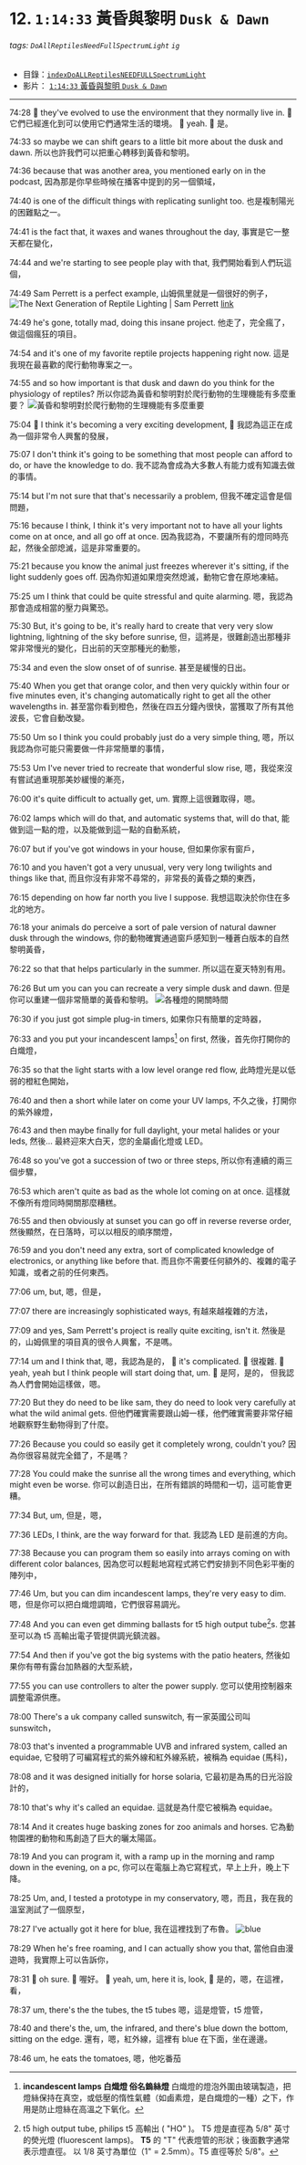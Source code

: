 # 12. `1:14:33` 黃昏與黎明 `Dusk & Dawn`

###### tags: `DoAllReptilesNeedFullSpectrumLight` `ig`

- 目錄：[`indexDoALLReptilesNEEDFULLSpectrumLight`](https://hackmd.io/@ZO2MyW0NRDSyMlEjLJzEcA/indexDoALLReptilesNEEDFULLSpectrumLight)
- 影片： [`1:14:33` 黃昏與黎明 `Dusk & Dawn`](https://youtu.be/EhbDx11OMfM?t=4473)

---

74:28
:older_woman: they've evolved to use the environment that they normally live in.
:older_woman: 它們已經進化到可以使用它們通常生活的環境。
:bearded_person: yeah.
:bearded_person: 是。

74:33
so maybe we can shift gears to a little bit more
about the dusk and dawn.
所以也許我們可以把重心轉移到黃昏和黎明。

74:36
because that was another area, you mentioned early on in the podcast,
因為那是你早些時候在播客中提到的另一個領域，

74:40
is one of the difficult things with replicating sunlight too.
也是複制陽光的困難點之一。

74:41
is the fact that, it waxes and wanes throughout the day,
事實是它一整天都在變化，

74:44
and we're starting to see people play with that,
我們開始看到人們玩這個，

74:49
Sam Perrett is a perfect example,
山姆佩里就是一個很好的例子，
![The Next Generation of Reptile Lighting | Sam Perrett](https://i.imgur.com/YoUerM2.png) [link](https://www.youtube.com/watch?v=_t75ukrknzw)

74:49
he's gone, totally mad, doing this insane project.
他走了，完全瘋了，做這個瘋狂的項目。

74:54
and it's one of my favorite reptile projects happening right now.
這是我現在最喜歡的爬行動物專案之一。

74:55
and so how important is that dusk and dawn do you think for the physiology of reptiles?
所以你認為黃昏和黎明對於爬行動物的生理機能有多麼重要？
![黃昏和黎明對於爬行動物的生理機能有多麼重要](https://i.imgur.com/Zi0zrYg.png)

75:04
:older_woman: I think it's becoming a very exciting development,
:older_woman: 我認為這正在成為一個非常令人興奮的發展，

75:07
I don't think it's going to be something that most people can afford to do, or have the knowledge to do.
我不認為會成為大多數人有能力或有知識去做的事情。

75:14
but I'm not sure that that's necessarily a problem,
但我不確定這會是個問題，

75:16
because I think, I think it's very important not to have all your lights come on at once, and all go off at once.
因為我認為，不要讓所有的燈同時亮起，然後全部熄滅，這是非常重要的。

75:21
because you know the animal just freezes wherever it's sitting, if the light suddenly goes off.
因為你知道如果燈突然熄滅，動物它會在原地凍結。

75:25
um I think that could be quite stressful and quite alarming.
嗯，我認為那會造成相當的壓力與驚恐。

75:30
But, it's going to be, it's really hard to create that very very slow lightning, lightning of the sky before sunrise,
但，這將是，很難創造出那種非常非常慢光的變化，日出前的天空那種光的動態，

75:34
and even the slow onset of of sunrise.
甚至是緩慢的日出。

75:40
When you get that orange color, and then very quickly within four or five minutes even, it's changing automatically right to get all the other wavelengths in.
甚至當你看到橙色，然後在四五分鐘內很快，當獲取了所有其他波長，它會自動改變。

75:50
Um so I think you could probably just do a very simple thing,
嗯，所以我認為你可能只需要做一件非常簡單的事情，

75:53
Um I've never tried to recreate that wonderful slow rise,
嗯，我從來沒有嘗試過重現那美妙緩慢的漸亮，

76:00
it's quite difficult to actually get, um.
實際上這很難取得，嗯。

76:02
lamps which will do that, and automatic systems that, will do that,
能做到這一點的燈，以及能做到這一點的自動系統，

76:07
but if you've got windows in your house,
但如果你家有窗戶，

76:10
and you haven't got a very unusual, very very long twilights and things like that,
而且你沒有非常不尋常的，非常長的黃昏之類的東西，

76:15
depending on how far north you live I suppose.
我想這取決於你住在多北的地方。

76:18
your animals do perceive a sort of pale version of natural dawner dusk through the windows,
你的動物確實通過窗戶感知到一種蒼白版本的自然黎明黃昏，

76:22
so that that helps particularly in the summer.
所以這在夏天特別有用。

76:26
But um you can you can recreate a very simple dusk and dawn.
但是你可以重建一個非常簡單的黃昏和黎明。
![各種燈的開關時間](https://i.imgur.com/Xg6rdCh.png)

76:30
if you just got simple plug-in timers,
如果你只有簡單的定時器，

76:33
and you put your incandescent lamps[^incandescent_lamps] on first,
然後，首先你打開你的白熾燈，

[^incandescent_lamps]:
    **incandescent lamps 白熾燈 俗名鎢絲燈**
    白熾燈的燈泡外圍由玻璃製造，把燈絲保持在真空，或低壓的惰性氣體（如鹵素燈，是白熾燈的一種）之下，作用是防止燈絲在高溫之下氧化。

76:35
so that the light starts with a low level orange red flow,
此時燈光是以低弱的橙紅色開始，

76:40
and then a short while later on come your UV lamps,
不久之後，打開你的紫外線燈，

76:43
and then maybe finally for full daylight, your metal halides or your leds,
然後... 最終迎來大白天，您的金屬鹵化燈或 LED。

76:48
so you've got a succession of two or three steps,
所以你有連續的兩三個步驟，

76:53
which aren't quite as bad as the whole lot coming on at once.
這樣就不像所有燈同時開關那麼糟糕。

76:55
and then obviously at sunset you can go off in reverse reverse order,
然後顯然，在日落時，可以以相反的順序關燈，

76:59
and you don't need any extra, sort of complicated knowledge of electronics, or anything like before that.
而且你不需要任何額外的、複雜的電子知識，或者之前的任何東西。

77:06
um, but,
嗯，但是，

77:07
there are increasingly sophisticated ways,
有越來越複雜的方法，

77:09
and yes, Sam Perrett's project is really quite exciting, isn't it.
然後是的，山姆佩里的項目真的很令人興奮，不是嗎。

77:14
um and I think that,
嗯，我認為是的，
:bearded_person: it's complicated.
:bearded_person: 很複雜.
:older_woman: yeah, yeah but I think people will start doing that, um.
:older_woman: 是阿，是的， 但我認為人們會開始這樣做，嗯。

77:20
But they do need to be like sam,
they do need to look very carefully at what the wild animal gets.
但他們確實需要跟山姆一樣，他們確實需要非常仔細地觀察野生動物得到了什麼。

77:26
Because you could so easily get it completely wrong, couldn't you?
因為你很容易就完全錯了，不是嗎？

77:28
You could make the sunrise all the wrong times and everything, which might even be worse.
你可以創造日出，在所有錯誤的時間和一切，這可能會更糟。

77:34
But, um,
但是，嗯，

77:36
LEDs, I think, are the way forward for that.
我認為 LED 是前進的方向。

77:38
Because you can program them so easily into arrays coming on with different color balances,
因為您可以輕鬆地寫程式將它們安排到不同色彩平衡的陣列中，

77:46
Um, but you can dim incandescent lamps, they're very easy to dim.
嗯，但是你可以把白熾燈調暗，它們很容易調光。

77:48
And you can even get dimming ballasts for t5 high output tube[^t5_ho]s.
您甚至可以為 t5 高輸出電子管提供調光鎮流器。

[^t5_ho]:
    t5 high output tube, philips t5 高輸出 ( "HO" )。
    T5 燈是直徑為 5/8" 英寸的熒光燈 (fluorescent lamps)。
    **T5** 的 "T" 代表燈管的形狀；後面數字通常表示燈直徑。
    以 1/8 英寸為單位（1" = 2.5mm）。T5 直徑等於 5/8"。

77:54
And then if you've got the big systems with the patio heaters,
然後如果你有帶有露台加熱器的大型系統，

77:55
you can use controllers to alter the power supply.
您可以使用控制器來調整電源供應。

78:00
There's a uk company called sunswitch,
有一家英國公司叫 sunswitch，

78:03
that's invented a programmable UVB and infrared system, called an equidae,
它發明了可編寫程式的紫外線和紅外線系統，被稱為 equidae (馬科)，

78:08
and it was designed initially for horse solaria,
它最初是為馬的日光浴設計的，

78:10
that's why it's called an equidae.
這就是為什麼它被稱為 equidae。

78:14
And it creates huge basking zones for zoo animals and horses.
它為動物園裡的動物和馬創造了巨大的曬太陽區。

78:19
And you can program it, with a ramp up in the morning and ramp down in the evening, on a pc,
你可以在電腦上為它寫程式，早上上升，晚上下降。

78:25
Um, and, I tested a prototype in my conservatory,
嗯，而且，我在我的溫室測試了一個原型，

78:27
I've actually got it here for blue,
我在這裡找到了布魯。
![blue](https://i.imgur.com/XrfPGHj.png)

78:29
When he's free roaming, and I can actually show you that,
當他自由漫遊時，我實際上可以告訴你，

78:31
:bearded_person: oh sure.
:bearded_person: 喔好。
:older_woman: yeah, um, here it is, look,
:older_woman: 是的，嗯，在這裡，看，

78:37
um, there's the the tubes, the t5 tubes
嗯，這是燈管，t5 燈管，

78:40
and there's the, um, the infrared,
and there's blue down the bottom,
sitting on the edge.
還有，嗯，紅外線，這裡有 blue 在下面，坐在邊邊。

78:46
um, he eats the tomatoes,
嗯，他吃番茄
